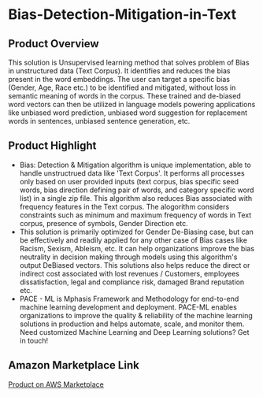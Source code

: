 # Bias-Detection-Mitigation-in-Text

## Product Overview

This solution is Unsupervised learning method that solves problem of Bias in unstructured data (Text Corpus). It identifies and reduces the bias present in the word embeddings. The user can target a specific bias (Gender, Age, Race etc.) to be identified and mitigated, without loss in semantic meaning  of words in the corpus. These trained and de-biased word vectors can then be utilized in language models powering applications like unbiased word prediction, unbiased word suggestion for replacement words in sentences, unbiased sentence generation, etc.

## Product Highlight
* Bias: Detection & Mitigation algorithm is unique implementation, able to handle unstructrued data like 'Text Corpus'. It performs all processes only based on user provided inputs (text corpus, bias specific seed words, bias direction defining pair of words, and category specific word list) in a single zip file.  This algorithm also reduces Bias associated with frequency features in the Text corpus. The alogorithm considers constraints such as minimum and maximum frequency of words in Text corpus, presence of symbols, Gender Direction etc.
* This solution is primarily optimized for Gender De-Biasing case, but can be effectively and readily applied for any other case of Bias cases like Racism, Sexism, Ableism,  etc. It can help organizations improve the bias neutrality in decision making through models using this algorithm's output DeBiased vectors. This solutions also helps reduce the direct or indirect cost associated with lost revenues / Customers, employees dissatisfaction, legal and compliance risk, damaged Brand reputation etc.
* PACE - ML is Mphasis Framework and Methodology for end-to-end machine learning development and deployment. PACE-ML enables organizations to improve the quality & reliability of the machine learning solutions in production and helps automate, scale, and monitor them. Need customized Machine Learning and Deep Learning solutions? Get in touch!


## Amazon Marketplace Link
[Product on AWS Marketplace](https://aws.amazon.com/marketplace/management/ml-products/c8dc66e3-c0e0-4328-a626-fe8b130b397c?)
